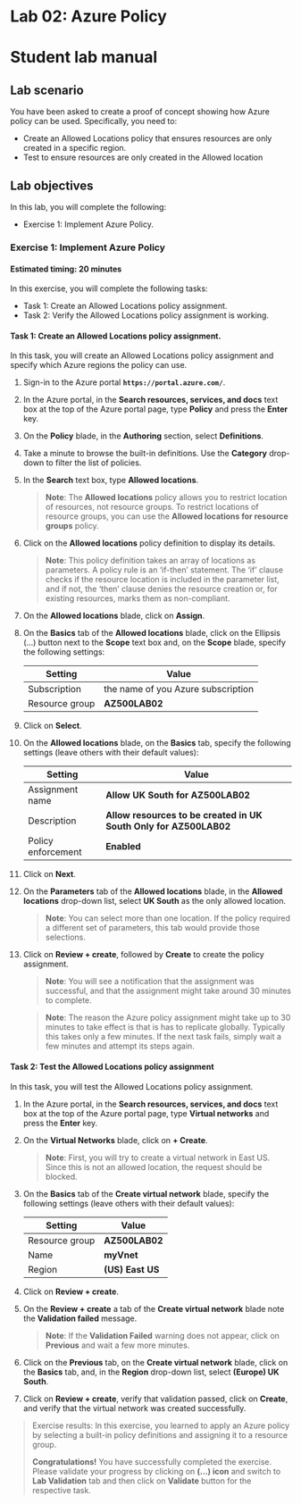 # Lab 02: Azure Policy
# Student lab manual

## Lab scenario

You have been asked to create a proof of concept showing how Azure policy can be used. Specifically, you need to:

- Create an Allowed Locations policy that ensures resources are only created in a specific region.
- Test to ensure resources are only created in the Allowed location 

## Lab objectives

In this lab, you will complete the following:

- Exercise 1: Implement Azure Policy. 

### Exercise 1: Implement Azure Policy

#### Estimated timing: 20 minutes

In this exercise, you will complete the following tasks:

- Task 1: Create an Allowed Locations policy assignment.
- Task 2: Verify the Allowed Locations policy assignment is working. 

#### Task 1: Create an Allowed Locations policy assignment.

In this task, you will create an Allowed Locations policy assignment and specify which Azure regions the policy can use.

1. Sign-in to the Azure portal **`https://portal.azure.com/`**.


1. In the Azure portal, in the **Search resources, services, and docs** text box at the top of the Azure portal page, type **Policy** and press the **Enter** key.

1. On the **Policy** blade, in the **Authoring** section, select **Definitions**.

1. Take a minute to browse the built-in definitions. Use the **Category** drop-down to filter the list of policies.

1. In the **Search** text box, type **Allowed locations**. 

   >**Note**: The **Allowed locations** policy allows you to restrict location of resources, not resource groups. To restrict locations of resource groups, you can use the **Allowed locations for resource groups** policy.

1. Click on the **Allowed locations** policy definition to display its details.

   >**Note**: This policy definition takes an array of locations as parameters. A policy rule is an ‘if-then’ statement. The ‘if’ clause checks if the resource location is included in the parameter list, and if not, the ‘then’ clause denies the resource creation or, for existing resources, marks them as non-compliant.

1. On the **Allowed locations** blade, click on **Assign**.

1. On the **Basics** tab of the **Allowed locations** blade, click on the Ellipsis (...) button next to the **Scope** text box and, on the **Scope** blade, specify the following settings:

   |Setting|Value|
   |---|---|
   |Subscription|the name of you Azure subscription|
   |Resource group|**AZ500LAB02**|

1. Click on **Select**.

1. On the **Allowed locations** blade, on the **Basics** tab, specify the following settings (leave others with their default values):

   |Setting|Value|
   |---|---|
   |Assignment name|**Allow UK South for AZ500LAB02**|
   |Description|**Allow resources to be created in UK South Only for AZ500LAB02**|
   |Policy enforcement|**Enabled**|

1. Click on **Next**.

1. On the **Parameters** tab of the **Allowed locations** blade, in the **Allowed locations** drop-down list, select **UK South** as the only allowed location. 

   >**Note**: You can select more than one location. If the policy required a different set of parameters, this tab would provide those selections. 

1. Click on **Review + create**, followed by **Create** to create the policy assignment. 

   >**Note**: You will see a notification that the assignment was successful, and that the assignment might take around 30 minutes to complete.

   >**Note**: The reason the Azure policy assignment might take up to 30 minutes to take effect is that is has to replicate globally. Typically this takes only a few minutes.  If the next task fails, simply wait a few minutes and attempt its steps again.

#### Task 2: Test the Allowed Locations policy assignment

In this task, you will test the Allowed Locations policy assignment. 

1. In the Azure portal, in the **Search resources, services, and docs** text box at the top of the Azure portal page, type **Virtual networks** and press the **Enter** key.

1. On the **Virtual Networks** blade, click on **+ Create**.

   >**Note**: First, you will try to create a virtual network in East US. Since this is not an allowed location, the request should be blocked. 

1. On the **Basics** tab of the **Create virtual network** blade, specify the following settings (leave others with their default values):

    |Setting|Value|
    |---|---|
    |Resource group|**AZ500LAB02**|
    |Name|**myVnet**|
    |Region|**(US) East US**|

1. Click on **Review + create**. 

1. On the **Review + create** a tab of the **Create virtual network** blade note the **Validation failed** message. 

    > **Note**: If the **Validation Failed** warning does not appear, click on **Previous** and wait a few more minutes.

1. Click on the **Previous** tab, on the **Create virtual network** blade, click on the **Basics** tab, and, in the **Region** drop-down list, select **(Europe) UK South**.

1. Click on **Review + create**, verify that validation passed, click on **Create**, and verify that the virtual network was created successfully. 

> Exercise results: In this exercise, you learned to apply an Azure policy by selecting a built-in policy definitions and assigning it to a resource group.
> 
> **Congratulations!** You have successfully completed the exercise. Please validate your progress by clicking on **(...) icon** and switch to **Lab Validation** tab and then click on **Validate** button for the respective task.

